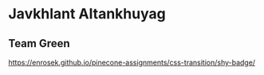 # Javkhlant Altankhuyag

## Team Green

https://enrosek.github.io/pinecone-assignments/css-transition/shy-badge/
